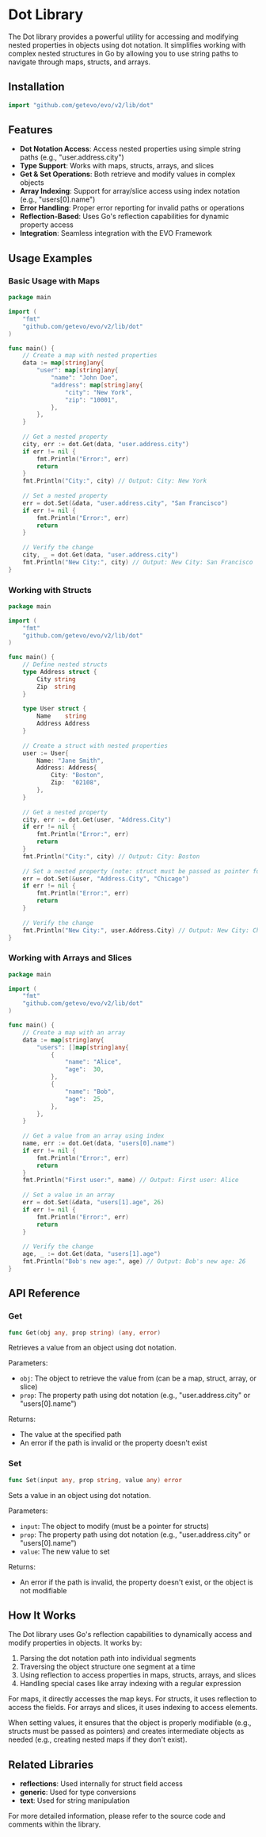 # Dot Library

The Dot library provides a powerful utility for accessing and modifying nested properties in objects using dot notation. It simplifies working with complex nested structures in Go by allowing you to use string paths to navigate through maps, structs, and arrays.

## Installation

```go
import "github.com/getevo/evo/v2/lib/dot"
```

## Features

- **Dot Notation Access**: Access nested properties using simple string paths (e.g., "user.address.city")
- **Type Support**: Works with maps, structs, arrays, and slices
- **Get & Set Operations**: Both retrieve and modify values in complex objects
- **Array Indexing**: Support for array/slice access using index notation (e.g., "users[0].name")
- **Error Handling**: Proper error reporting for invalid paths or operations
- **Reflection-Based**: Uses Go's reflection capabilities for dynamic property access
- **Integration**: Seamless integration with the EVO Framework

## Usage Examples

### Basic Usage with Maps

```go
package main

import (
    "fmt"
    "github.com/getevo/evo/v2/lib/dot"
)

func main() {
    // Create a map with nested properties
    data := map[string]any{
        "user": map[string]any{
            "name": "John Doe",
            "address": map[string]any{
                "city": "New York",
                "zip": "10001",
            },
        },
    }
    
    // Get a nested property
    city, err := dot.Get(data, "user.address.city")
    if err != nil {
        fmt.Println("Error:", err)
        return
    }
    fmt.Println("City:", city) // Output: City: New York
    
    // Set a nested property
    err = dot.Set(&data, "user.address.city", "San Francisco")
    if err != nil {
        fmt.Println("Error:", err)
        return
    }
    
    // Verify the change
    city, _ = dot.Get(data, "user.address.city")
    fmt.Println("New City:", city) // Output: New City: San Francisco
}
```

### Working with Structs

```go
package main

import (
    "fmt"
    "github.com/getevo/evo/v2/lib/dot"
)

func main() {
    // Define nested structs
    type Address struct {
        City string
        Zip  string
    }
    
    type User struct {
        Name    string
        Address Address
    }
    
    // Create a struct with nested properties
    user := User{
        Name: "Jane Smith",
        Address: Address{
            City: "Boston",
            Zip:  "02108",
        },
    }
    
    // Get a nested property
    city, err := dot.Get(user, "Address.City")
    if err != nil {
        fmt.Println("Error:", err)
        return
    }
    fmt.Println("City:", city) // Output: City: Boston
    
    // Set a nested property (note: struct must be passed as pointer for Set)
    err = dot.Set(&user, "Address.City", "Chicago")
    if err != nil {
        fmt.Println("Error:", err)
        return
    }
    
    // Verify the change
    fmt.Println("New City:", user.Address.City) // Output: New City: Chicago
}
```

### Working with Arrays and Slices

```go
package main

import (
    "fmt"
    "github.com/getevo/evo/v2/lib/dot"
)

func main() {
    // Create a map with an array
    data := map[string]any{
        "users": []map[string]any{
            {
                "name": "Alice",
                "age":  30,
            },
            {
                "name": "Bob",
                "age":  25,
            },
        },
    }
    
    // Get a value from an array using index
    name, err := dot.Get(data, "users[0].name")
    if err != nil {
        fmt.Println("Error:", err)
        return
    }
    fmt.Println("First user:", name) // Output: First user: Alice
    
    // Set a value in an array
    err = dot.Set(&data, "users[1].age", 26)
    if err != nil {
        fmt.Println("Error:", err)
        return
    }
    
    // Verify the change
    age, _ := dot.Get(data, "users[1].age")
    fmt.Println("Bob's new age:", age) // Output: Bob's new age: 26
}
```

## API Reference

### Get

```go
func Get(obj any, prop string) (any, error)
```

Retrieves a value from an object using dot notation.

Parameters:
- `obj`: The object to retrieve the value from (can be a map, struct, array, or slice)
- `prop`: The property path using dot notation (e.g., "user.address.city" or "users[0].name")

Returns:
- The value at the specified path
- An error if the path is invalid or the property doesn't exist

### Set

```go
func Set(input any, prop string, value any) error
```

Sets a value in an object using dot notation.

Parameters:
- `input`: The object to modify (must be a pointer for structs)
- `prop`: The property path using dot notation (e.g., "user.address.city" or "users[0].name")
- `value`: The new value to set

Returns:
- An error if the path is invalid, the property doesn't exist, or the object is not modifiable

## How It Works

The Dot library uses Go's reflection capabilities to dynamically access and modify properties in objects. It works by:

1. Parsing the dot notation path into individual segments
2. Traversing the object structure one segment at a time
3. Using reflection to access properties in maps, structs, arrays, and slices
4. Handling special cases like array indexing with a regular expression

For maps, it directly accesses the map keys. For structs, it uses reflection to access the fields. For arrays and slices, it uses indexing to access elements.

When setting values, it ensures that the object is properly modifiable (e.g., structs must be passed as pointers) and creates intermediate objects as needed (e.g., creating nested maps if they don't exist).

## Related Libraries

- **reflections**: Used internally for struct field access
- **generic**: Used for type conversions
- **text**: Used for string manipulation

For more detailed information, please refer to the source code and comments within the library.